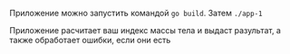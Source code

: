 Приложение можно запустить командой `go build`.
Затем `./app-1 `

Приложение расчитает ваш индекс массы тела и выдаст разультат, а также обработает ошибки, если они есть
